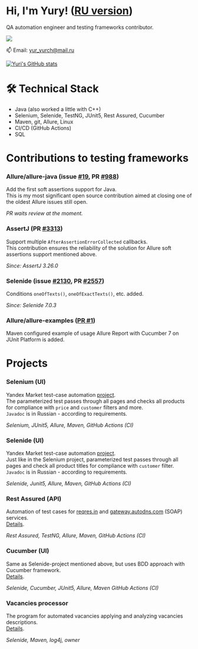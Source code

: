 # Hi, I'm Yury! (<ins>[RU version](https://github.com/Achitheus/Achitheus-RU/blob/main/README.md)</ins>)
QA automation engineer and testing frameworks contributor.

<p>
   <a href="https://t.me/Achitheus">
       <img src="https://img.shields.io/badge/Telegram-2CA5E0?style=for-the-badge&logo=telegram&logoColor=white"/>
   </a>
</p>
<p>
   📫 Email: <a href='mailto:yur_yurch@mail.ru'>yur_yurch@mail.ru</a>
</p>


[![Yuri's GitHub stats](https://github-readme-stats.vercel.app/api?username=Achitheus&show_icons=true&include_all_commits=true&count_private=true)](https://github.com/anuraghazra/github-readme-stats)


# 🛠 Technical Stack
*   Java (also worked a little with C++)
*   Selenium, Selenide, TestNG, JUnit5, Rest Assured, Cucumber
*   Maven, git, Allure, Linux
*   CI/CD (GitHub Actions)
*   SQL


# Contributions to testing frameworks

### Allure/allure-java (issue [#19](https://github.com/allure-framework/allure-java/issues/19), PR [#988](https://github.com/allure-framework/allure-java/pull/988))
Add the first soft assertions support for Java.  
This is my most significant open source contribution aimed at closing one of the oldest Allure issues still open.

*PR waits review at the moment.*
### AssertJ (PR [#3313](https://github.com/assertj/assertj/pull/3313))
Support multiple `AfterAssertionErrorCollected` callbacks.  
This contribution ensures the reliability of the solution for Allure soft assertions support mentioned above.

*Since: AssertJ 3.26.0*
### Selenide (issue [#2130](https://github.com/selenide/selenide/issues/2130), PR [#2557](https://github.com/selenide/selenide/pull/2557))
Conditions `oneOfTexts()`, `oneOfExactTexts()`, etc. added.

*Since: Selenide 7.0.3*
### Allure/allure-examples ([PR #1](https://github.com/allure-examples/allure-cucumber7-junit-platform-maven/pull/1))
Maven configured example of usage Allure Report with Cucumber 7 on JUnit Platform is added.  

# Projects
### Selenium (UI)
Yandex Market test-case automation [project](https://github.com/Achitheus/SeleniumTestCaseYandexMarket).  
The parameterized test passes through all pages and checks all products for compliance with `price` and `customer` filters and more.  
`Javadoc` is in Russian - according to requirements.

*Selenium, JUnit5, Allure, Maven, GitHub Actions (CI)*
### Selenide (UI)
Yandex Market test-case automation [project](https://github.com/Achitheus/SelenideTestCase).  
Just like in the Selenium project, parameterized test passes through all pages and check all product titles for compliance with `customer` filter.  
`Javadoc` is in Russian - according to requirements.

*Selenide, Junit5, Allure, Maven, GitHub Actions (CI)*
### Rest Assured (API)
Automation of test cases for [reqres.in](reqres.in) and [gateway.autodns.com](gateway.autodns.com) (SOAP) services.  
[Details](https://github.com/Achitheus/automationAPI).

*Rest Assured, TestNG, Allure, Maven, GitHub Actions (CI)*
### Cucumber (UI)
Same as Selenide-project mentioned above, but uses BDD approach with Cucumber framework.  
[Details](https://github.com/Achitheus/automationCucumber).

*Selenide, Cucumber, JUnit5, Allure, Maven GitHub Actions (CI)*
### Vacancies processor
The program for automated vacancies applying and analyzing vacancies descriptions.  
[Details](https://github.com/Achitheus/vacancy-processor--demo-?tab=readme-ov-file).

*Selenide, Maven, log4j, owner*
